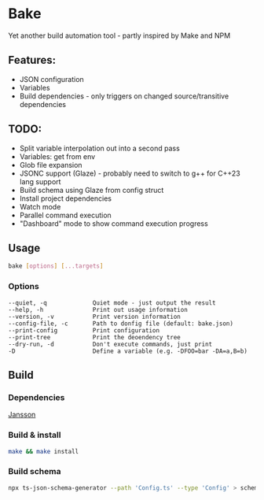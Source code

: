 # Bake

Yet another build automation tool - partly inspired by Make and NPM

## Features:

- JSON configuration
- Variables
- Build dependencies - only triggers on changed source/transitive dependencies

## TODO:

- Split variable interpolation out into a second pass
- Variables: get from env
- Glob file expansion
- JSONC support (Glaze) - probably need to switch to g++ for C++23 lang support
- Build schema using Glaze from config struct
- Install project dependencies
- Watch mode
- Parallel command execution
- "Dashboard" mode to show command execution progress

## Usage

```sh
bake [options] [...targets]
```

### Options

```
--quiet, -q             Quiet mode - just output the result
--help, -h              Print out usage information
--version, -v           Print version information
--config-file, -c       Path to donfig file (default: bake.json)
--print-config          Print configuration
--print-tree            Print the deoendency tree
--dry-run, -d           Don't execute commands, just print
-D                      Define a variable (e.g. -DFOO=bar -DA=a,B=b)
```

## Build

### Dependencies

[Jansson](https://jansson.readthedocs.io/en/latest/gettingstarted.html#compiling-and-installing-jansson)

### Build & install

```sh
make && make install
```

### Build schema

```sh
npx ts-json-schema-generator --path 'Config.ts' --type 'Config' > schema.json
```

